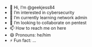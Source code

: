- 👋 Hi, I’m @geekjess84
- 👀 I’m interested in cybersecurity
- 🌱 I’m currently learning network admin
- 💞️ I’m looking to collaborate on pentest
- 📫 How to reach me on here
- 😄 Pronouns: he/him
- ⚡ Fun fact: ...


